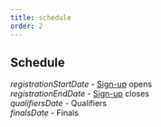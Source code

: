 ```yaml
---
title: schedule
order: 2
---
```


## Schedule

$registrationStartDate$ - [Sign-up](https://forms.gle/eNdR5P2SMZBWsvHK6) opens  
$registrationEndDate$ - [Sign-up](https://forms.gle/eNdR5P2SMZBWsvHK6) closes  
$qualifiersDate$ - Qualifiers  
$finalsDate$ - Finals
